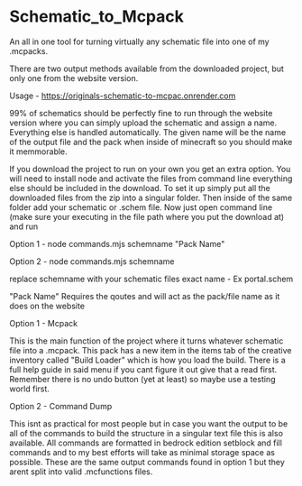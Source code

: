 # Schematic_to_Mcpack
An all in one tool for turning virtually any schematic file into one of my .mcpacks. 

There are two output methods available from the downloaded project, but only one from the website version.

Usage - https://originals-schematic-to-mcpac.onrender.com

99% of schematics should be perfectly fine to run through the website version where you can simply upload the schematic and assign a name.  Everything else is handled automatically.  The given name will be the name of the output file and the pack when inside of minecraft so you should make it memmorable.

If you download the project to run on your own you get an extra option.  You will need to install node and activate the files from command line everything else should be included in the download.  To set it up simply put all the downloaded files from the zip into a singular folder.  Then inside of the same folder add your schematic or .schem file.  Now just open command line (make sure your executing in the file path where you put the download at) and run 

Option 1 -
node commands.mjs schemname "Pack Name"

Option 2 -
node commands.mjs schemname

replace schemname with your schematic files exact name - Ex portal.schem

"Pack Name" Requires the qoutes and will act as the pack/file name as it does on the website

Option 1 - Mcpack

This is the main function of the project where it turns whatever schematic file into a .mcpack.  This pack has a new item in the items tab of the creative inventory called "Build Loader" which is how you load the build.  There is a full help guide in said menu if you cant figure it out give that a read first.  Remember there is no undo button (yet at least) so maybe use a testing world first.

Option 2 - Command Dump

This isnt as practical for most people but in case you want the output to be all of the commands to build the structure in a singular text file this is also available.  All commands are formatted in bedrock edition setblock and fill commands and to my best efforts will take as minimal storage space as possible.  These are the same output commands found in option 1 but they arent split into valid .mcfunctions files.

